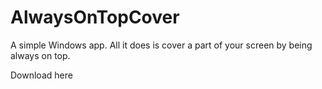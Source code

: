 # AlwaysOnTopCover
A simple Windows app. All it does is cover a part of your screen by being always on top.

Download here
